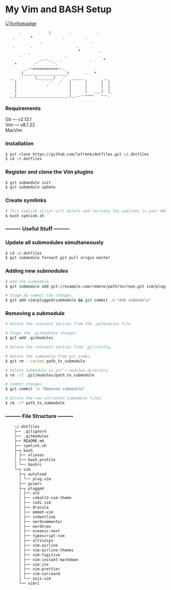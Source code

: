 # My Vim and BASH Setup
[![forthebadge](https://forthebadge.com/images/badges/its-not-a-lie-if-you-believe-it.svg)](https://forthebadge.com)
```
      .       .    )        .           .
   .       *             .         .
               .                      .
   .       .                   .
                                *        .
      .   '               .              .
              _.---._   .            .     *
    *       .'       '.
        _.-~===========~-._
       (___________________)       .   *
  __  .'     \_______/   .'  ______        __
    |              .'  .'   |      |      |  |
    |             '         |      |      |  |
    |                       |      |   ___|  |_
  __|_______________________|__..--~~~~   ~--.

```

### Requirements

Git — v2.13.1  
Vim — v8.1.22  
MacVim

### Installation

```bash
$ git clone https://github.com/lefrenk/dotfiles.git ~/.dotfiles
$ cd ~/.dotfiles
```

### Register and clone the Vim plugins
```bash
$ git submodule init
$ git submodule update
```

### Create symlinks
```bash
# This symlink script will delete and recreate the symlinks in your HOME directory.
$ bash symlink.sh
```

### ——— Useful Stuff ———

### Update all submodules simultaneously
```bash
$ cd ~/.dotfiles
$ git submodule foreach git pull origin master
```

### Adding new submodules
```bash
# Add the submodule.
$ git submodule add git://example.com/remote/path/to/repo.git vim/plugged/submodule

# Stage && commit the changes.
$ git add vim/plugged/submodule && git commit -m "Add submodule"
```

### Removing a submodule
```bash
# Delete the relevant section from the .gitmodules file.

# Stage the .gitmodules changes.
$ git add .gitmodules

# Delete the relevant section from .git/config.

# Delete the submodule from git index.
$ git rm --cached path_to_submodule

# Delete submodule in git's modules directory.
$ rm -rf .git/modules/path_to_submodule

# Commit changes.
$ git commit -m "Removed submodule"

# Delete the now untracked submodule files.
$ rm -rf path_to_submodule
```

### ——— File Structure ———

```bash
    ~/.dotfiles
    ├── .gitignore
    ├── .gitmodules
    ├── README.md
    ├── symlink.sh
    ├─┬ bash
    │ ├── aliases
    │ ├── bash_profile
    │ └── bashrc
    └─┬ vim
      ├─┬ autoload
      │ └── plug.vim
      ├── gvimrc
      ├─┬ plugged
      │ ├── ale
      │ ├── cobalt2-vim-theme    
      │ ├── codi.vim
      │ ├── dracula
      │ ├── emmet-vim
      │ ├── indentline
      │ ├── nerdcommenter
      │ ├── nerdtree
      │ ├── oceanic-next
      │ ├── typescript-vim
      │ ├── ultisnips
      │ ├── vim-airline
      │ ├── vim-airline-themes
      │ ├── vim-fugitive    
      │ ├── vim-instant-markdown
      │ ├── vim-jsx
      │ ├── vim-prettier
      │ ├── vim-surround
      │ └── yajs.vim
      └── vimrc
```

